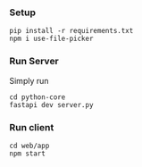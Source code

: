 ### Setup

```
pip install -r requirements.txt
npm i use-file-picker
```

### Run Server

Simply run
```
cd python-core
fastapi dev server.py
```

### Run client

```
cd web/app
npm start
```

